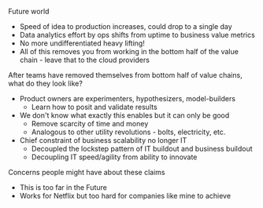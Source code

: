 Future world
- Speed of idea to production increases, could drop to a single day
- Data analytics effort by ops shifts from uptime to business value metrics
- No more undifferentiated heavy lifting!
- All of this removes you from working in the bottom half of the value chain - leave that to the cloud providers

After teams have removed themselves from bottom half of value chains, what do they look like?
- Product owners are experimenters, hypothesizers, model-builders
    - Learn how to posit and validate results
- We don't know what exactly this enables but it can only be good
    - Remove scarcity of time and money
    - Analogous to other utility revolutions - bolts, electricity, etc.
- Chief constraint of business scalability no longer IT
    - Decoupled the lockstep pattern of IT buildout and business buildout
    - Decoupling IT speed/agility from ability to innovate


Concerns people might have about these claims
- This is too far in the Future
- Works for Netflix but too hard for companies like mine to achieve

